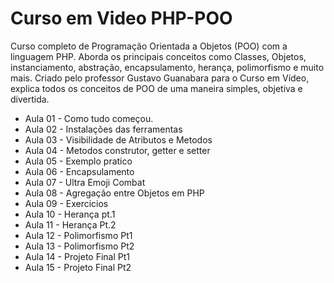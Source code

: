# Curso em Video PHP-POO

<p>Curso completo de Programação Orientada a Objetos (POO) com a linguagem PHP. Aborda os principais conceitos como Classes, Objetos, instanciamento, abstração, encapsulamento, herança, polimorfismo e muito mais. Criado pelo professor Gustavo Guanabara para o Curso em Vídeo, explica todos os conceitos de POO de uma maneira simples, objetiva e divertida.</p>
<ul>
    <li>Aula 01 - Como tudo começou.</li>
    <li>Aula 02 - Instalações das ferramentas</li>
    <li>Aula 03 - Visibilidade de Atributos e Metodos</li>
    <li>Aula 04 - Metodos construtor, getter e setter</li>
    <li>Aula 05 - Exemplo pratico</li>
    <li>Aula 06 - Encapsulamento </li>
    <li>Aula 07 - Ultra Emoji Combat</li>
    <li>Aula 08 - Agregação entre Objetos em PHP</li>
    <li>Aula 09 - Exercicios</li>
    <li>Aula 10 - Herança pt.1</li>
    <li>Aula 11 - Herança Pt.2</li>
    <li>Aula 12 - Polimorfismo Pt1</li>
    <li>Aula 13 - Polimorfismo Pt2</li>
    <li>Aula 14 - Projeto Final Pt1</li>
    <li>Aula 15 - Projeto Final Pt2</li>
</ul>